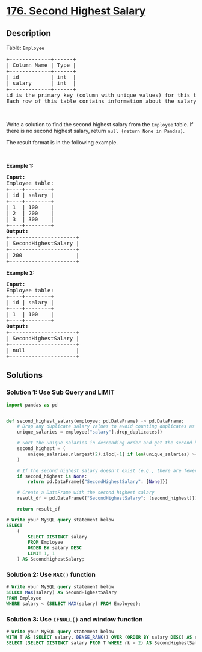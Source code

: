# [176. Second Highest Salary](https://leetcode.com/problems/second-highest-salary)


## Description

<p>Table: <code>Employee</code></p>

<pre>
+-------------+------+
| Column Name | Type |
+-------------+------+
| id          | int  |
| salary      | int  |
+-------------+------+
id is the primary key (column with unique values) for this table.
Each row of this table contains information about the salary of an employee.
</pre>

<p>&nbsp;</p>

<p>Write a solution to find&nbsp;the second highest salary from the <code>Employee</code> table. If there is no second highest salary,&nbsp;return&nbsp;<code>null (return&nbsp;None in Pandas)</code>.</p>

<p>The result format is in the following example.</p>

<p>&nbsp;</p>
<p><strong class="example">Example 1:</strong></p>

<pre>
<strong>Input:</strong> 
Employee table:
+----+--------+
| id | salary |
+----+--------+
| 1  | 100    |
| 2  | 200    |
| 3  | 300    |
+----+--------+
<strong>Output:</strong> 
+---------------------+
| SecondHighestSalary |
+---------------------+
| 200                 |
+---------------------+
</pre>

<p><strong class="example">Example 2:</strong></p>

<pre>
<strong>Input:</strong> 
Employee table:
+----+--------+
| id | salary |
+----+--------+
| 1  | 100    |
+----+--------+
<strong>Output:</strong> 
+---------------------+
| SecondHighestSalary |
+---------------------+
| null                |
+---------------------+
</pre>

## Solutions

### Solution 1: Use Sub Query and LIMIT

<!-- tabs:start -->

```python
import pandas as pd


def second_highest_salary(employee: pd.DataFrame) -> pd.DataFrame:
    # Drop any duplicate salary values to avoid counting duplicates as separate salary ranks
    unique_salaries = employee["salary"].drop_duplicates()

    # Sort the unique salaries in descending order and get the second highest salary
    second_highest = (
        unique_salaries.nlargest(2).iloc[-1] if len(unique_salaries) >= 2 else None
    )

    # If the second highest salary doesn't exist (e.g., there are fewer than two unique salaries), return None
    if second_highest is None:
        return pd.DataFrame({"SecondHighestSalary": [None]})

    # Create a DataFrame with the second highest salary
    result_df = pd.DataFrame({"SecondHighestSalary": [second_highest]})

    return result_df
```

```sql
# Write your MySQL query statement below
SELECT
    (
        SELECT DISTINCT salary
        FROM Employee
        ORDER BY salary DESC
        LIMIT 1, 1
    ) AS SecondHighestSalary;
```

<!-- tabs:end -->

### Solution 2: Use `MAX()` function

<!-- tabs:start -->

```sql
# Write your MySQL query statement below
SELECT MAX(salary) AS SecondHighestSalary
FROM Employee
WHERE salary < (SELECT MAX(salary) FROM Employee);
```

<!-- tabs:end -->

### Solution 3: Use `IFNULL()` and window function

<!-- tabs:start -->

```sql
# Write your MySQL query statement below
WITH T AS (SELECT salary, DENSE_RANK() OVER (ORDER BY salary DESC) AS rk FROM Employee)
SELECT (SELECT DISTINCT salary FROM T WHERE rk = 2) AS SecondHighestSalary;
```

<!-- tabs:end -->

<!-- end -->
